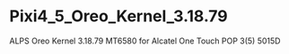 # Pixi4_5_Oreo_Kernel_3.18.79
ALPS Oreo Kernel 3.18.79 MT6580 for Alcatel One Touch POP 3(5) 5015D 
